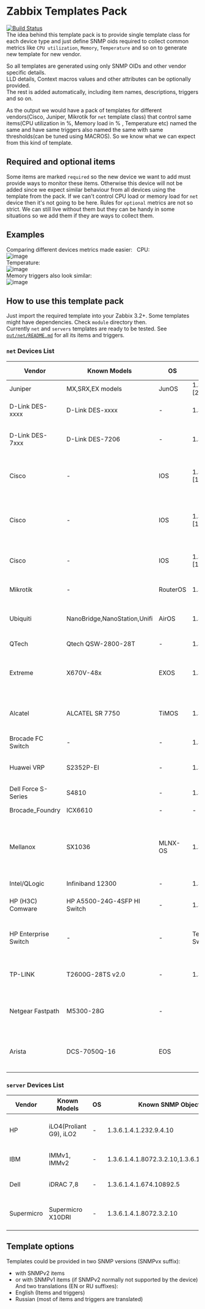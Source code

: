 # Zabbix Templates Pack
[![Build Status](https://travis-ci.org/v-zhuravlev/zbx_template_pack.svg?branch=travis)](https://travis-ci.org/v-zhuravlev/zbx_template_pack)  
The idea behind this template pack is to provide single template class for each device type and just define SNMP oids required to collect common metrics like `CPU utilization`, `Memory`, `Temperature` and so on to generate new template for new vendor.  


So all templates are generated using only SNMP OIDs and other vendor specific details.  
LLD details, Context macros values and other attributes can be optionally provided.   
The rest is added automatically, including item names, descriptions, triggers and so on.  

As the output we would have a pack of templates for different vendors(Cisco, Juniper, Mikrotik for `net` template class) that control same items(CPU utilization in %, Memory load in % , Temperature etc) named the same and have same triggers also named the same with same thresholds(can be tuned using MACROS). So we know what we can expect from this kind of template.  



## Required and optional items  
Some items are marked `required` so the new device we want to add must provide ways to monitor these items. Otherwise this device will not be added since we expect similar behaviour from all devices using the template from the pack. If we can't control CPU load or memory load for `net` device then it's not going to be here.
Rules for `optional` metrics are not so strict. We can still live without them but they can be handy in some situations so we add them if they are ways to collect them.  

## Examples
Comparing different devices metrics made easier:  
CPU:  
![image](https://cloud.githubusercontent.com/assets/14870891/22948032/1ef3a5e0-f30e-11e6-8886-43f38998000d.png)  
Temperature:  
![image](https://cloud.githubusercontent.com/assets/14870891/22948078/4d41a514-f30e-11e6-846e-acb5d782f903.png)  
Memory triggers also look similar:  
![image](https://cloud.githubusercontent.com/assets/14870891/22948146/842493e8-f30e-11e6-927a-79d13ca9ef5b.png)  


## How to use this template pack  
Just import the required template into your Zabbix 3.2+. Some templates might have dependencies. Check `module` directory then.  
Currently `net` and `servers` templates are ready to be tested.  See [`out/net/README.md`](https://github.com/v-zhuravlev/zbx_template_pack/tree/master/out/net) for all its items and triggers. 

### `net` Devices List  
|Vendor|Known Models|OS|Known SNMP ObjectID|Template Net name|MIBS used|Reference|  
|----|-----|----|-----|------|---------|----------|    
|Juniper|	MX,SRX,EX models|JunOS|1.3.6.1.4.1.636.1.1.1.2.[29,39]|Template Net Juniper|JUNIPER-MIB|-|  
|D-Link DES-xxxx|D-Link DES-xxxx|-|1.3.6.1.4.1.171.10.113.3.1|Template Net D-Link DES|DLINK-AGENT-MIB,EQUIPMENT-MIB|-|
|D-Link DES-7xxx|D-Link DES-7206|-|1.3.6.1.4.1.171.10.97.1.1|Template Net D-Link DES 7200|ENTITY-MIB,MY-SYSTEM-MIB,MY-PROCESS-MIB,MY-MEMORY-MIB|-|
|Cisco|-|IOS|1.3.6.1.4.1.9.1.\[1045,1208,896,864\]|Template Net Cisco IOS Software releases 12.2\_3.5\_ or later|CISCO-PROCESS-MIB,CISCO-MEMORY-POOL-MIB,CISCO-ENVMON-MIB|<http://www.cisco.com/c/en/us/support/docs/ip/simple-network-management-protocol-snmp/15216-contiguous-memory.html> , <http://www.cisco.com/c/en/us/support/docs/ip/simple-network-management-protocol-snmp/15215-collect-cpu-util-snmp.html>|  
|Cisco|-|IOS|1.3.6.1.4.1.9.1.\[1045,1208,896,864\]|Template Net Cisco IOS Software releases later to 12.0\_3\_T and prior to 12.2\_3.5\_|CISCO-PROCESS-MIB,CISCO-MEMORY-POOL-MIB,CISCO-ENVMON-MIB|<http://www.cisco.com/c/en/us/support/docs/ip/simple-network-management-protocol-snmp/15216-contiguous-memory.html>, <http://www.cisco.com/c/en/us/support/docs/ip/simple-network-management-protocol-snmp/15215-collect-cpu-util-snmp.html>|  
|Cisco|-|IOS|1.3.6.1.4.1.9.1.\[1045,1208,896,864\]|Template Net Cisco IOS Software releases prior to 12.0\_3\_T|OLD-CISCO-CPU-MIB,CISCO-MEMORY-POOL-MIB|<http://www.cisco.com/c/en/us/support/docs/ip/simple-network-management-protocol-snmp/15216-contiguous-memory.html>, <http://www.cisco.com/c/en/us/support/docs/ip/simple-network-management-protocol-snmp/15215-collect-cpu-util-snmp.html>|  
|Mikrotik|-|RouterOS|1.3.6.1.4.1.14988.1|Template Net Mikrotik|MIKROTIK-MIB,HOST-RESOURCES-MIB|-|  
|Ubiquiti|NanoBridge,NanoStation,Unifi|AirOS|1.3.6.1.4.1.10002.1|Template Net Ubiquiti AirOS|FROGFOOT-RESOURCES-MIB,IEEE802dot11-MIB|-|  
|QTech|Qtech QSW-2800-28T|-|1.3.6.1.4.1.27514.1.1.1.49|Template Net QTech QSW|QTECH-MIB,ENTITY-MIB|-|  
|Extreme|	X670V-48x|EXOS|1.3.6.1.4.1.1916.2.168|Template Net Extreme EXOS|	EXTREME-SYSTEM-MIB,EXTREME-SOFTWARE-MONITOR-MIB|-|  
|Alcatel|ALCATEL SR 7750|TiMOS|1.3.6.1.4.1.6527.1.3.4|Template Net Alcatel Timetra TiMOS|EXTREME-SYSTEM-MIB,EXTREME-SOFTWARE-MONITOR-MIB|https://share.zabbix.com/network_devices/extreme/template-extreme-x450a|  
|Brocade FC Switch|-|-|1.3.6.1.4.1.1588.2.1.1.[1,71]|Template Net Brocade FC|SW-MIB,ENTITY-MIB|-|  
|Huawei VRP|	S2352P-EI|-|1.3.6.1.4.1.2011.2.23.94|Template Net Huawei VRP|ENTITY-MIB,HUAWEI-ENTITY-EXTENT-MIB|-|  
|Dell Force S-Series|	S4810|-|1.3.6.1.4.1.6027.1.3.14|Template Net Dell Force S-Series|F10-S-SERIES-CHASSIS-MIB|https://www.force10networks.com/csportal20/KnowledgeBase/Documentation.aspx|    
|Brocade_Foundry|ICX6610|-|-|Template Net Brocade_Foundry|FOUNDRY-SN-AGENT-MIB|http://www.brocade.com/en/products-services/switches/campus-network-switches/icx-6610-switch.html|  
|Mellanox|SX1036|MLNX-OS|1.3.6.1.4.1.33049.1.1.1.1036|Template Net Mellanox |HOST-RESOURCES-MIB,ENTITY-MIB,ENTITY-SENSOR-MIB,MELLANOX-MIB|http://www.mellanox.com/page/ethernet_switch_overview,https://community.mellanox.com/docs/DOC-2383,https://www.ibm.com/developerworks/community/wikis/home?lang=en#!/wiki/Welcome%20to%20High%20Performance%20Computing%20(HPC)%20Central/page/Mellanox%20InfiniBand%20Management%20and%20Monitoring%20Best%20Practices|
|Intel/QLogic|Infiniband 12300|-|1.3.6.1.4.1.10222.7.1.2|Template Net QLogic Infiniband |ICS-CHASSIS-MIB|https://www.intel.com/content/www/us/en/high-performance-computing-fabrics/true-scale-12000-switch-family.html,https://www.ietf.org/proceedings/53/I-D/draft-ietf-ipoib-ibif-mib-01.txt|
|HP (H3C) Comware|HP A5500-24G-4SFP HI Switch|-|1.3.6.1.4.1.25506.11.1.101|Template Net HP Comware HH3C |HH3C-ENTITY-EXT-MIB,ENTITY-MIB|http://certifiedgeek.weebly.com/blog/hp-comware-snmp-mib-for-cpu-memory-and-temperature|
|HP Enterprise Switch|-|-|Template Net HP Enterprise Switch|STATISTICS-MIB,NETSWITCH-MIB,HP-ICF-CHASSIS,ENTITY-MIB,SEMI-MIB||
|TP-LINK|T2600G-28TS v2.0|-|1.3.6.1.4.1.11863.5.33|Template Net TP-LINK|TPLINK-SYSMONITOR-MIB,TPLINK-SYSINFO-MIB|http://www.tp-linkru.com/download/T2600G-28TS.html#MIBs_Files|
|Netgear Fastpath|M5300-28G|-||Template Net Netgear Fastpath|FASTPATH-SWITCHING-MIB,FASTPATH-BOXSERVICES-PRIVATE-MIB||
|Arista|DCS-7050Q-16|EOS||Template Net Arista|HOST-RESOURCES-MIB,ENTITY-MIB,ENTITY-SENSOR-MIB|https://www.arista.com/en/support/product-documentation/arista-snmp-mibs|

### `server` Devices List  
|Vendor|Known Models|OS|Known SNMP ObjectID|Template name|MIBS used|Reference|  
|----|-----|----|-----|------|---------|----------|    
|HP|iLO4(Proliant G9), iLO2|-|1.3.6.1.4.1.232.9.4.10|Template Server HP iLO|CPQIDA-MIB, CPQHLTH-MIB|-|  
|IBM|IMMv1, IMMv2|-|1.3.6.1.4.1.8072.3.2.10,1.3.6.1.4.1.2.3.51.3|Template Server IBM IMM|IMM-MIB|-|
|Dell|iDRAC 7,8|-|1.3.6.1.4.1.674.10892.5|Template Server Dell iDRAC|IDRAC-MIB-SMIv2|-|
|Supermicro|Supermicro X10DRI|-|1.3.6.1.4.1.8072.3.2.10|Template Server Supermicro Aten|ATEN-IPMI-MIB|-|

## Template options  
Templates could be provided in two SNMP versions (SNMPvx suffix):  
- with SNMPv2 items  
- or with SNMPv1 items (if SNMPv2 normally not supported by the device)  
And two translations (EN or RU suffixes):  
- English (Items and triggers)  
- Russian (most of items and triggers are translated)  
